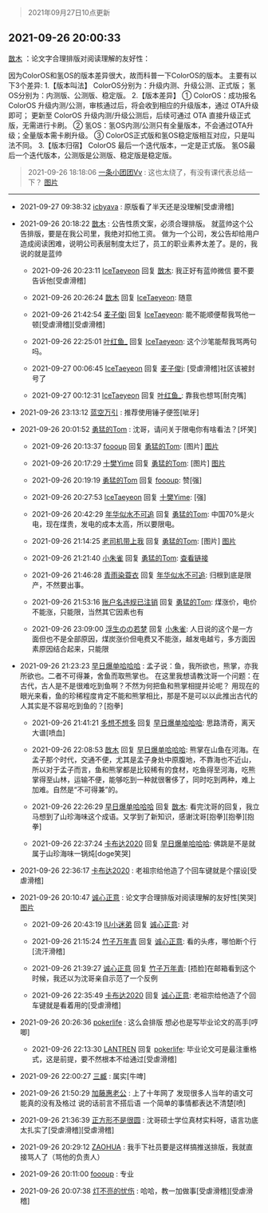 > 2021年09月27日10点更新
<link rel="stylesheet" href="https://cdn.jsdelivr.net/gh/taotie6/sampleJSON@main/css/photo_show.css">
<meta name="referrer" content="no-referrer" />


 ## 2021-09-26 20:00:33 

 [㪚木](https://www.coolapk.com/feed/30279835?shareKey=YzQ5MzAzNjI5ODZjNjE1MDYwZTQ~) ：论文字合理排版对阅读理解的友好性：

因为ColorOS和氢OS的版本差异很大，故而科普一下ColorOS的版本。
主要有以下3个差异:
1.【版本叫法】
ColorOS分别为：升级内测、升级公测、正式版；
氢OS分别为：内测版、公测版、稳定版。
2.【版本差异】<!--break-->
①  ColorOS：成功报名 ColorOS 升级内测/公测，审核通过后，将会收到相应的升级版本，通过 OTA升级即可；
更新至 ColorOS 升级内测/升级公测后，后续可通过 OTA 直接升级正式版，无需进行卡刷。
②  氢OS：氢OS内测/公测只有全量版本，不会通过OTA升级；全量版本需卡刷升级。
③  ColorOS正式版和氢OS稳定版相互对应，只是叫法不同。
3.【版本归宿】
ColorOS 最后一个迭代版本，一定是正式版。
氢OS最后一个迭代版本，公测版是公测版、稳定版是稳定版。 

<div class="album">
</div>

> 2021-09-26 18:18:06 
> [一条小团团Vv](https://www.coolapk.com/feed/30277600?shareKey=YmUxMDY3ZDU2YWVhNjE1MDYwZTQ~) : 这也太绕了，有没有课代表总结一下？ 
[图片](http://image.coolapk.com/feed/2021/0926/18/2686272_c3e517fd_1479_1969@1080x2400.jpeg)

 ------- 

- 2021-09-27 09:38:32 [icbyava](uid=748309) : 原版看了半天还是没理解[受虐滑稽] 

- 2021-09-26 20:18:22 [㪚木](uid=1081091) : 公告性质文案，必须合理排版。
就蓝帅这个公告排版，要是在我公司里，我绝对扣他工资。
做为一个公司，发公告却给用户造成阅读困难，说明公司表层制度太烂了，员工的职业素养太差了。是的，我说的就是蓝帅 

    - 2021-09-26 20:23:11 [IceTaeyeon](uid=2789926) 回复 [㪚木](uid=1081091): 我正好有蓝帅微信 要不要告诉他[受虐滑稽] 

    - 2021-09-26 20:26:24 [㪚木](uid=1081091) 回复 [IceTaeyeon](uid=2789926): 随意 

    - 2021-09-26 21:42:54 [麦子俊i](uid=800098) 回复 [IceTaeyeon](uid=2789926): 能不能顺便帮我骂他一顿[受虐滑稽][受虐滑稽] 

    - 2021-09-26 22:25:01 [叶红鱼_](uid=728808) 回复 [IceTaeyeon](uid=2789926): 这个沙笔能帮我骂两句吗。 

    - 2021-09-27 00:06:45 [IceTaeyeon](uid=2789926) 回复 [麦子俊i](uid=800098): [受虐滑稽]社区该被封号了 

    - 2021-09-27 00:12:31 [IceTaeyeon](uid=2789926) 回复 [叶红鱼_](uid=728808): 靠我也想骂[耐克嘴] 

- 2021-09-26 23:13:12 [蓝空万引](uid=3966552) : 推荐使用锤子便签[呲牙] 

- 2021-09-26 20:01:52 [勇猛的Tom](uid=1850409) : 沈哥，请问关于限电你有啥看法？[坏笑] 

    - 2021-09-26 20:13:37 [foooup](uid=12770621) 回复 [勇猛的Tom](uid=1850409): [图片] [图片](http://image.coolapk.com/feed/2021/0926/20/12770621_328d1406_8415_0243@1080x6941.jpeg)

    - 2021-09-26 20:17:29 [十樊Yime](uid=2750871) 回复 [勇猛的Tom](uid=1850409): [图片] [图片](http://image.coolapk.com/feed/2021/0926/20/2750871_fd77d26a_8601_8276@1600x355.jpeg)

    - 2021-09-26 20:19:19 [勇猛的Tom](uid=1850409) 回复 [foooup](uid=12770621): 赞[强] 

    - 2021-09-26 20:27:53 [IceTaeyeon](uid=2789926) 回复 [十樊Yime](uid=2750871): [强] 

    - 2021-09-26 20:42:29 [年华似水不可追](uid=625421) 回复 [勇猛的Tom](uid=1850409): 中国70%是火电，现在煤贵，发电的成本太高，所以要限电。 

    - 2021-09-26 21:14:25 [老司机带上我](uid=1912353) 回复 [勇猛的Tom](uid=1850409): [图片] [图片](http://image.coolapk.com/feed/2021/0926/21/1912353_525a0769_2062_2004@1080x2160.jpeg)

    - 2021-09-26 21:21:40 [小朱雀](uid=2221687) 回复 [勇猛的Tom](uid=1850409): <a class="feed-link-url" href="https://m.weibo.cn/2803301701/4685730666775906" title="https://m.weibo.cn/2803301701/4685730666775906" target="_blank" rel="nofollow">查看链接</a> 

    - 2021-09-26 21:46:28 [青雨染蓑衣](uid=1535940) 回复 [年华似水不可追](uid=625421): 归根到底是限产，不然要出事。 

    - 2021-09-26 21:53:16 [账户名违规已注销](uid=1039732) 回复 [勇猛的Tom](uid=1850409): 煤涨价，电价不能涨，只能限，当然其它因素也有 

    - 2021-09-26 23:09:00 [浮生のの若梦](uid=1701812) 回复 [小朱雀](uid=2221687): 人日说的这个是一方面但也不是全部原因，煤炭涨价但电费又不能涨，越发电越亏，多方面因素原因结合起来，只能限 

- 2021-09-26 21:23:23 [早日爆单哈哈哈](uid=2188936) : 孟子说：鱼，我所欲也，熊掌，亦我所欲也。二者不可得兼，舍鱼而取熊掌也。
在这里我想请教沈哥一个问题：在古代，古人是不是很难吃到鱼啊？不然为何把鱼和熊掌相提并论呢？ 用现在的眼光来看，鱼的珍稀程度肯定不能和熊掌相比，那是不是可以以此推出古代的人其实是不容易吃到鱼的？[抱拳] 

    - 2021-09-26 21:41:21 [多想不想多](uid=1473521) 回复 [早日爆单哈哈哈](uid=2188936): 思路清奇，离天大谱[喷血] 

    - 2021-09-26 22:08:53 [㪚木](uid=1081091) 回复 [早日爆单哈哈哈](uid=2188936): 熊掌在山鱼在河海。在孟子那个时代，交通不便，尤其是孟子身处中原腹地，不靠海也不近山，所以对于孟子而言，鱼和熊掌都是比较稀有的食材，吃鱼得至河海，吃熊掌得至山林，运输不便，能够吃到一种就很奢侈了，同时吃到两种，难上加难。自然是“不可得兼”的。 

    - 2021-09-26 22:26:29 [早日爆单哈哈哈](uid=2188936) 回复 [㪚木](uid=1081091): 看完沈哥的回复，我立马想到了山珍海味这个成语。又学到了新知识，感谢沈哥[抱拳][抱拳][抱拳] 

    - 2021-09-26 22:37:24 [卡布达2020](uid=696546) 回复 [早日爆单哈哈哈](uid=2188936): 佛跳是不是就属于山珍海味一锅炖[doge笑哭] 

- 2021-09-26 22:36:17 [卡布达2020](uid=696546) : 老祖宗给他造了个回车键就是个摆设[受虐滑稽] 

- 2021-09-26 20:10:47 [诚心正意](uid=702743) : 论文字合理排版对阅读理解的友好性[笑哭] [图片](http://image.coolapk.com/feed/2021/0926/20/702743_d3dbba85_8246_1276@1080x1173.png)

    - 2021-09-26 20:43:19 [IU小迷弟](uid=2571083) 回复 [诚心正意](uid=702743): 对 

    - 2021-09-26 21:15:24 [竹子万年青](uid=1103476) 回复 [诚心正意](uid=702743): 看的头疼，哪怕断个行[流汗滑稽] 

    - 2021-09-26 21:39:27 [诚心正意](uid=702743) 回复 [竹子万年青](uid=1103476): [捂脸]在邮箱看到这个时候，我还以为沈哥亲自示范了一个反例 

    - 2021-09-26 22:35:49 [卡布达2020](uid=696546) 回复 [诚心正意](uid=702743): 老祖宗给他造了个回车键就是看着用的[受虐滑稽] 

- 2021-09-26 20:26:36 [pokerlife](uid=575409) : 这么会排版 想必也是写毕业论文的高手[哼唧] 

    - 2021-09-26 22:13:30 [LANTREN](uid=2194571) 回复 [pokerlife](uid=575409): 毕业论文可是最注重格式，这是前提，要不然根本不给通过[受虐滑稽] 

- 2021-09-26 22:00:27 [三臧](uid=1176937) : 属实[牛啤] 

- 2021-09-26 21:50:29 [加藤惠老公](uid=1266680) : 上了十年网了
发现很多人当年的语文可能真的没有及格过
说的话前言不搭后语
一个简单的事情都表达不清楚[喷] 

- 2021-09-26 21:36:39 [正方形不是很圆](uid=2110405) : 沈哥硕士学位真材实料呀，语言功底太扎实了[受虐滑稽][受虐滑稽] 

- 2021-09-26 20:29:12 [ZAOHUA](uid=1930793) : 我手下社员要是这样搞推送排版，我就直接骂人了（骂他的负责人） 

- 2021-09-26 20:11:00 [foooup](uid=12770621) : 专业 

- 2021-09-26 20:07:38 [灯不亮的忧伤](uid=2715037) : 哈哈，教一加做事[受虐滑稽][受虐滑稽] 

